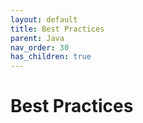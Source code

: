 ```yaml
---
layout: default
title: Best Practices
parent: Java
nav_order: 30
has_children: true
---
```


# Best Practices
